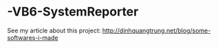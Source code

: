 -VB6-SystemReporter
===================

See my article about this project: http://dinhquangtrung.net/blog/some-softwares-i-made
